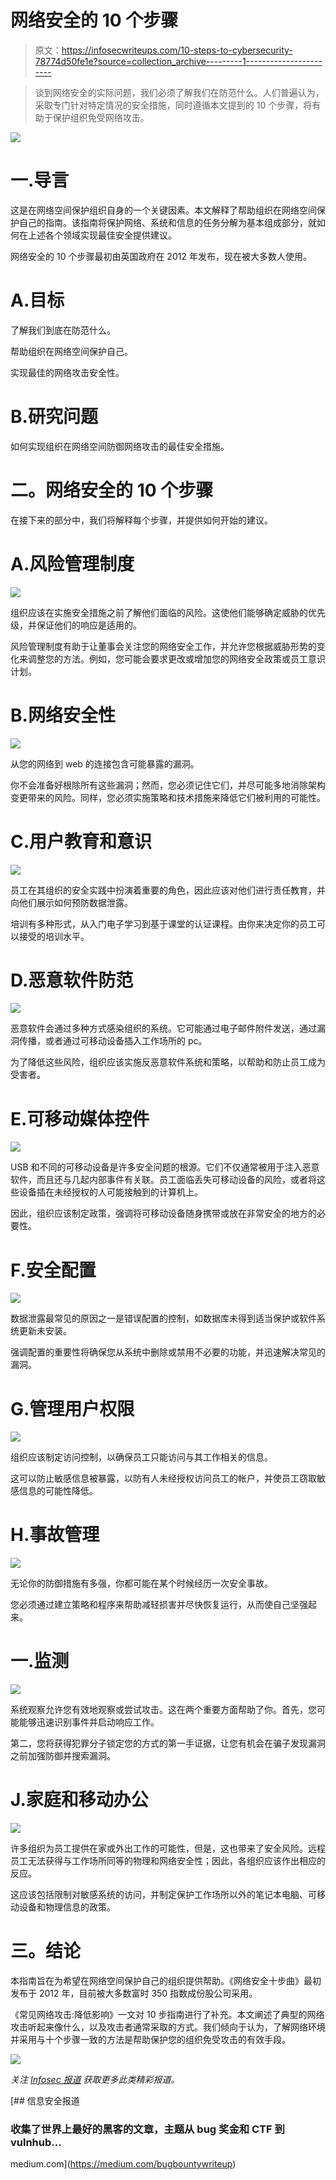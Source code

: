 # 网络安全的 10 个步骤

> 原文：<https://infosecwriteups.com/10-steps-to-cybersecurity-78774d50fe1e?source=collection_archive---------1----------------------->

> 谈到网络安全的实际问题，我们必须了解我们在防范什么。人们普遍认为，采取专门针对特定情况的安全措施，同时遵循本文提到的 10 个步骤，将有助于保护组织免受网络攻击。

![](img/0826eaca5135b4ab3434b675bacfd5e7.png)

# 一.导言

这是在网络空间保护组织自身的一个关键因素。本文解释了帮助组织在网络空间保护自己的指南。该指南将保护网络、系统和信息的任务分解为基本组成部分，就如何在上述各个领域实现最佳安全提供建议。

网络安全的 10 个步骤最初由英国政府在 2012 年发布，现在被大多数人使用。

# A.目标

了解我们到底在防范什么。

帮助组织在网络空间保护自己。

实现最佳的网络攻击安全性。

# B.研究问题

如何实现组织在网络空间防御网络攻击的最佳安全措施。

# 二。网络安全的 10 个步骤

在接下来的部分中，我们将解释每个步骤，并提供如何开始的建议。

# A.风险管理制度

![](img/e3806ac20c5916e8b6642d2e5fdd9062.png)

组织应该在实施安全措施之前了解他们面临的风险。这使他们能够确定威胁的优先级，并保证他们的响应是适用的。

风险管理制度有助于让董事会关注您的网络安全工作，并允许您根据威胁形势的变化来调整您的方法。例如，您可能会要求更改或增加您的网络安全政策或员工意识计划。

# B.网络安全性

![](img/7a7e5f5efaa302c5a25b694369590519.png)

从您的网络到 web 的连接包含可能暴露的漏洞。

你不会准备好根除所有这些漏洞；然而，您必须记住它们，并尽可能多地消除架构变更带来的风险。同样，您必须实施策略和技术措施来降低它们被利用的可能性。

# C.用户教育和意识

![](img/de53779d8bf93b6ad2aa212b887c4b5b.png)

员工在其组织的安全实践中扮演着重要的角色，因此应该对他们进行责任教育，并向他们展示如何预防数据泄露。

培训有多种形式，从入门电子学习到基于课堂的认证课程。由你来决定你的员工可以接受的培训水平。

# D.恶意软件防范

![](img/6fa8ab972ecbb54d7fb22726bf19f69a.png)

恶意软件会通过多种方式感染组织的系统。它可能通过电子邮件附件发送，通过漏洞传播，或者通过可移动设备插入工作场所的 pc。

为了降低这些风险，组织应该实施反恶意软件系统和策略，以帮助和防止员工成为受害者。

# E.可移动媒体控件

![](img/91c3faea6bab9e5f1293406bae6391e8.png)

USB 和不同的可移动设备是许多安全问题的根源。它们不仅通常被用于注入恶意软件，而且还与几起内部事件有关联。员工面临丢失可移动设备的风险，或者将这些设备插在未经授权的人可能接触到的计算机上。

因此，组织应该制定政策，强调将可移动设备随身携带或放在非常安全的地方的必要性。

# F.安全配置

![](img/efa1367576a38d9ba658fa50151872ba.png)

数据泄露最常见的原因之一是错误配置的控制，如数据库未得到适当保护或软件系统更新未安装。

强调配置的重要性将确保您从系统中删除或禁用不必要的功能，并迅速解决常见的漏洞。

# G.管理用户权限

![](img/8292ace90c150675a1858fa0d4610997.png)

组织应该制定访问控制，以确保员工只能访问与其工作相关的信息。

这可以防止敏感信息被暴露，以防有人未经授权访问员工的帐户，并使员工窃取敏感信息的可能性降低。

# H.事故管理

![](img/44a3b36d8d412c440a85c4b2c82e2f35.png)

无论你的防御措施有多强，你都可能在某个时候经历一次安全事故。

您必须通过建立策略和程序来帮助减轻损害并尽快恢复运行，从而使自己坚强起来。

# 一.监测

![](img/534341bd218031855fc3cc3ba7fad429.png)

系统观察允许您有效地观察或尝试攻击。这在两个重要方面帮助了你。首先，您可能能够迅速识别事件并启动响应工作。

第二，您将获得犯罪分子锁定您的方式的第一手证据，让您有机会在骗子发现漏洞之前加强防御并搜索漏洞。

# J.家庭和移动办公

![](img/18d415542f181d7ac1c28aae94caad1f.png)

许多组织为员工提供在家或外出工作的可能性，但是，这也带来了安全风险。远程员工无法获得与工作场所同等的物理和网络安全性；因此，各组织应该作出相应的反应。

这应该包括限制对敏感系统的访问，并制定保护工作场所以外的笔记本电脑、可移动设备和物理信息的政策。

# 三。结论

本指南旨在为希望在网络空间保护自己的组织提供帮助。《网络安全十步曲》最初发布于 2012 年，目前被大多数富时 350 指数成份股公司采用。

《常见网络攻击:降低影响》一文对 10 步指南进行了补充。本文阐述了典型的网络攻击听起来像什么，以及攻击者通常采取的方式。我们倾向于认为，了解网络环境并采用与十个步骤一致的方法是帮助保护您的组织免受攻击的有效手段。

![](img/0e25c278d428345116ae05abfa4acf26.png)

*关注* [*Infosec 报道*](https://medium.com/bugbountywriteup) *获取更多此类精彩报道。*

[](https://medium.com/bugbountywriteup) [## 信息安全报道

### 收集了世界上最好的黑客的文章，主题从 bug 奖金和 CTF 到 vulnhub…

medium.com](https://medium.com/bugbountywriteup)